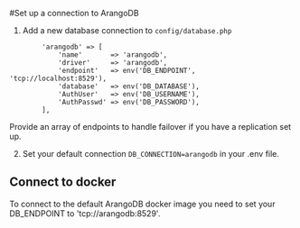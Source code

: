 #Set up a connection to ArangoDB
1) Add a new database connection to `config/database.php`

```
        'arangodb' => [
            'name'       => 'arangodb',
            'driver'     => 'arangodb',
            'endpoint'   => env('DB_ENDPOINT', 'tcp://localhost:8529'),
            'database'   => env('DB_DATABASE'),
            'AuthUser'   => env('DB_USERNAME'),
            'AuthPasswd' => env('DB_PASSWORD'),
        ],
```
Provide an array of endpoints to handle failover if you have a replication set up. 

2) Set your default connection `DB_CONNECTION=arangodb` in your .env file.

## Connect to docker
To connect to the default ArangoDB docker image you need to set your DB_ENDPOINT to 'tcp://arangodb:8529'.
